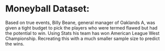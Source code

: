 # Moneyball Dataset:

Based on true events, Billy Beane, general manager of Oaklands A, was given a tight budget to pick the players who
were termed flawed but had the potential to win. Using Stats his team has won American League West
Championship. Recreating this with a much smaller sample size to predict the wins.

